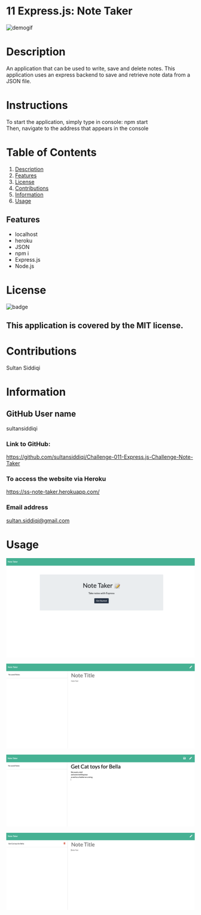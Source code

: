 # 11 Express.js: Note Taker
![demogif](public/assets/images/Note-taker-Demo.gif)


# Description 
 An application that can be used to write, save and delete notes.  This application uses an express backend to save and retrieve note data from a JSON file.

# Instructions
To start the application, simply type in console: npm start <br />
Then, navigate to the address that appears in the console

# Table of Contents

1. [Description](#Description)
2. [Features](#Features)
3. [License](#License)
4. [Contributions](#Contributions)
5. [Information](#Information)
6. [Usage](#Usage)

## Features
- localhost
- heroku
- JSON
- npm i
- Express.js
- Node.js


# License
![badge](https://img.shields.io/badge/license-MIT-brightgreen)
## This application is covered by the MIT license. 

# Contributions 
Sultan Siddiqi

# Information
## GitHub User name 
sultansiddiqi
### Link to GitHub:
https://github.com/sultansiddiqi/Challenge-011-Express.js-Challenge-Note-Taker

### To access the website via Heroku
https://ss-note-taker.herokuapp.com/

### Email address 
sultan.siddiqi@gmail.com


# Usage
![screenshot](public/assets/images/NoteTaker.png)

![screenshot](public/assets/images/blankNoteTaker.png)

![screenshot](public/assets/images/inputData.png)

![screenshot](public/assets/images/savedData.png)
